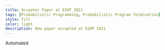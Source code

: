 ```yaml
---
title: Accepter Paper at ESOP 2021
tags: [Probabilistic Programming, Probabilistic Program Termination] 
style: fill
color: light
description: New paper accepted at ESOP 2021 
---
```



Automated 
